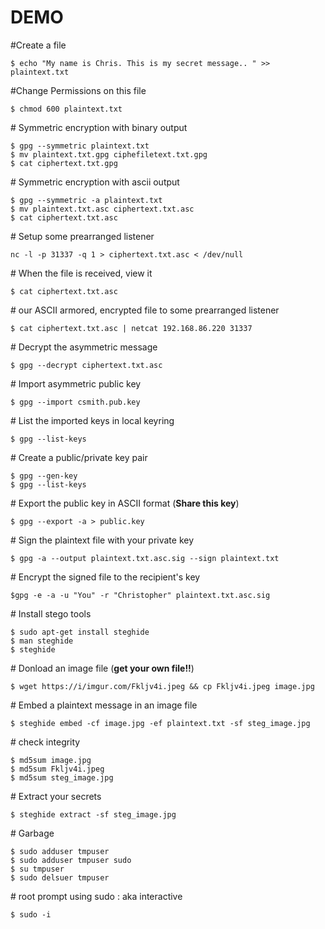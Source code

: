 # DEMO

\#Create a file

    $ echo "My name is Chris. This is my secret message.. " >> plaintext.txt

\#Change Permissions on this file

    $ chmod 600 plaintext.txt

\# Symmetric encryption with binary output

    $ gpg --symmetric plaintext.txt
    $ mv plaintext.txt.gpg ciphefiletext.txt.gpg
    $ cat ciphertext.txt.gpg

\# Symmetric encryption with ascii output

    $ gpg --symmetric -a plaintext.txt
    $ mv plaintext.txt.asc ciphertext.txt.asc
    $ cat ciphertext.txt.asc

\# Setup some prearranged listener

    nc -l -p 31337 -q 1 > ciphertext.txt.asc < /dev/null

\# When the file is received, view it

    $ cat ciphertext.txt.asc

\# our ASCII armored, encrypted file to some prearranged listener

    $ cat ciphertext.txt.asc | netcat 192.168.86.220 31337

\# Decrypt the asymmetric message

    $ gpg --decrypt ciphertext.txt.asc

\# Import asymmetric public key

    $ gpg --import csmith.pub.key

\# List the imported keys in local keyring

    $ gpg --list-keys

\# Create a public/private key pair

    $ gpg --gen-key
    $ gpg --list-keys

\# Export the public key in ASCII format (**Share this key**)

    $ gpg --export -a > public.key

\# Sign the plaintext file with your private key

    $ gpg -a --output plaintext.txt.asc.sig --sign plaintext.txt

\# Encrypt the signed file to the recipient's key

    $gpg -e -a -u "You" -r "Christopher" plaintext.txt.asc.sig

\# Install stego tools

    $ sudo apt-get install steghide
    $ man steghide
    $ steghide

\# Donload an image file (**get your own file!!**)

    $ wget https://i/imgur.com/Fkljv4i.jpeg && cp Fkljv4i.jpeg image.jpg

\# Embed a plaintext message in an image file

    $ steghide embed -cf image.jpg -ef plaintext.txt -sf steg_image.jpg

\# check integrity

    $ md5sum image.jpg
    $ md5sum Fkljv4i.jpeg
    $ md5sum steg_image.jpg

\# Extract your secrets

    $ steghide extract -sf steg_image.jpg

\# Garbage

    $ sudo adduser tmpuser
    $ sudo adduser tmpuser sudo
    $ su tmpuser
    $ sudo delsuer tmpuser

\# root prompt using sudo : aka interactive

    $ sudo -i
